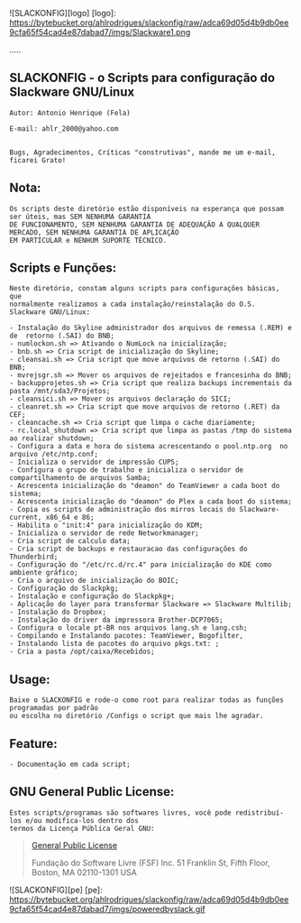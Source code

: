 
![SLACKONFIG][logo]
[logo]: https://bytebucket.org/ahlrodrigues/slackonfig/raw/adca69d05d4b9db0ee9cfa65f54cad4e87dabad7/imgs/Slackware1.png

.....


**SLACKONFIG** - o Scripts para configuração do Slackware GNU/Linux
--------------


```
Autor: Antonio Henrique (Fela)

E-mail: ahlr_2000@yahoo.com


Bugs, Agradecimentos, Críticas "construtivas", mande me um e-mail, ficarei Grato!
```


**Nota:**
----------
```
Os scripts deste diretório estão disponíveis na esperança que possam ser úteis, mas SEM NENHUMA GARANTIA
DE FUNCIONAMENTO, SEM NENHUMA GARANTIA DE ADEQUAÇÃO A QUALQUER MERCADO, SEM NENHUMA GARANTIA DE APLICAÇÃO
EM PARTICULAR e NENHUM SUPORTE TÉCNICO.
```


**Scripts e Funções:**
----------------------
```
Neste diretório, constam alguns scripts para configurações básicas, que 
normalmente realizamos a cada instalação/reinstalação do O.S. Slackware GNU/Linux:

- Instalação do Skyline administrador dos arquivos de remessa (.REM) e de  retorno (.SAI) do BNB;
- numlockon.sh => Ativando o NumLock na inicialização;
- bnb.sh => Cria script de inicialização do Skyline; 
- cleansai.sh => Cria script que move arquivos de retorno (.SAI) do BNB;
- mvrejsgr.sh => Mover os arquivos de rejeitados e francesinha do BNB;
- backupprojetos.sh => Cria script que realiza backups incrementais da pasta /mnt/sda3/Projetos;
- cleansici.sh => Mover os arquivos declaração do SICI;
- cleanret.sh => Cria script que move arquivos de retorno (.RET) da CEF;
- cleancache.sh => Cria script que limpa o cache diariamente;
- rc.local_shutdown => Cria script que limpa as pastas /tmp do sistema ao realizar shutdown;
- Configura a data e hora do sistema acrescentando o pool.ntp.org  no arquivo /etc/ntp.conf;
- Inicializa o servidor de impressão CUPS;
- Configura o grupo de trabalho e inicializa o servidor de compartilhamento de arquivos Samba;
- Acrescenta inicialização do "deamon" do TeamViewer a cada boot do sistema;
- Acrescenta inicialização do "deamon" do Plex a cada boot do sistema;
- Copia os scripts de administração dos mirros locais do Slackware-current, x86_64 e 86;
- Habilita o "init:4" para inicialização do KDM;
- Inicializa o servidor de rede Networkmanager;
- Cria script de calculo data;
- Cria script de backups e restauracao das configurações do Thunderbird;
- Configuração do "/etc/rc.d/rc.4" para inicialização do KDE como ambiente gráfico;
- Cria o arquivo de inicialização do BOIC;
- Configuração do Slackpkg;
- Instalação e configuração do Slackpkg+;
- Aplicação do layer para transformar Slackware => Slackware Multilib;
- Instalação do Dropbox;
- Instalação do driver da impressora Brother-DCP7065;
- Configura o locale pt-BR nos arquivos lang.sh e lang.csh;
- Compilando e Instalando pacotes: TeamViewer, Bogofilter,
- Instalando lista de pacotes do arquivo pkgs.txt: ;
- Cria a pasta /opt/caixa/Recebidos;
```


Usage:
------
```
Baixe o SLACKONFIG e rode-o como root para realizar todas as funções programadas por padrão
ou escolha no diretório /Configs o script que mais lhe agradar.
```


Feature:
--------
```
- Documentação em cada script;
```


**GNU General Public License:**
-------------------------------
```
Estes scripts/programas são softwares livres, você pode redistribuí-los e/ou modifica-los dentro dos
termos da Licença Pública Geral GNU:
```
> [General Public License](https://pt.wikipedia.org/wiki/GNU_General_Public_License)
>
>Fundação do Software Livre (FSF) Inc. 51 Franklin St, Fifth Floor, Boston, MA 02110-1301 USA


![SLACKONFIG][pe]
[pe]: https://bytebucket.org/ahlrodrigues/slackonfig/raw/adca69d05d4b9db0ee9cfa65f54cad4e87dabad7/imgs/poweredbyslack.gif